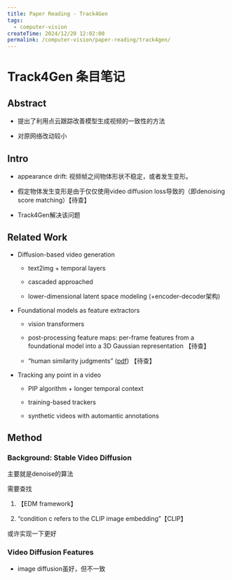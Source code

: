 ```yaml
---
title: Paper Reading - Track4Gen
tags:
  - computer-vision
createTime: 2024/12/20 12:02:00
permalink: /computer-vision/paper-reading/track4gen/
---
```

# Track4Gen 条目笔记

## Abstract

- 提出了利用点云跟踪改善模型生成视频的一致性的方法
    
- 对原网络改动较小
    

## Intro

- appearance drift: 视频帧之间物体形状不稳定，或者发生变形。
    
- 假定物体发生变形是由于仅仅使用video diffusion loss导致的（即denoising score matching）【待查】
    
- Track4Gen解决该问题
    

## Related Work

- Diffusion-based video generation
    
    - text2img + temporal layers
        
    - cascaded approached
        
    - lower-dimensional latent space modeling (+encoder-decoder架构)
        
- Foundational models as feature extractors
    
    - vision transformers
        
    - post-processing feature maps: per-frame features from a foundational model into a 3D Gaussian representation 【待查】
        
    - “human similarity judgments” ([pdf](zotero://open-pdf/library/items/SIXV5UGS?page=2&annotation=E2VASSIH)) 【待查】
        
- Tracking any point in a video
    
    - PIP algorithm + longer temporal context
        
    - training-based trackers
        
    - synthetic videos with automantic annotations
        

## Method

### Background: Stable Video Diffusion

主要就是denoise的算法

需要查找

1. 【EDM framework】
    
2. “condition c refers to the CLIP image embedding”【CLIP】
    

或许实现一下更好

### Video Diffusion Features

- image diffusion虽好，但不一致